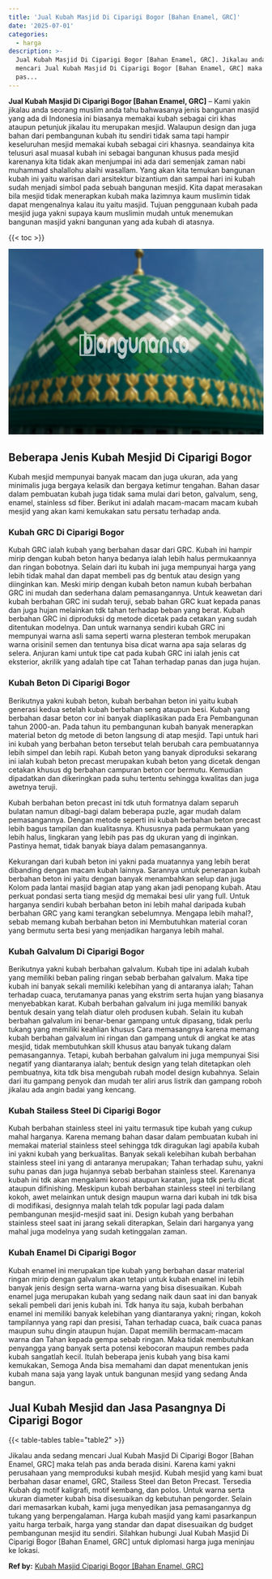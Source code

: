 ```yaml
---
title: 'Jual Kubah Masjid Di Ciparigi Bogor [Bahan Enamel, GRC]'
date: '2025-07-01'
categories:
  - harga
description: >-
  Jual Kubah Masjid Di Ciparigi Bogor [Bahan Enamel, GRC]. Jikalau anda sedang
  mencari Jual Kubah Masjid Di Ciparigi Bogor [Bahan Enamel, GRC] maka telah
  pas...
---
```


**Jual Kubah Masjid Di Ciparigi Bogor \[Bahan Enamel, GRC\]** – Kami yakin jikalau anda seorang muslim anda tahu bahwasanya jenis bangunan masjid yang ada di Indonesia ini biasanya memakai kubah sebagai ciri khas ataupun petunjuk jikalau itu merupakan mesjid. Walaupun design dan juga bahan dari pembangunan kubah itu sendiri tidak sama tapi hampir keseluruhan mesjid memakai kubah sebagai ciri khasnya. seandainya kita telusuri asal muasal kubah ini sebagai bangunan khusus pada mesjid karenanya kita tidak akan menjumpai ini ada dari semenjak zaman nabi muhammad shalallohu alaihi wasallam. Yang akan kita temukan bangunan kubah ini yaitu warisan dari arsitektur bizantium dan sampai hari ini kubah sudah menjadi simbol pada sebuah bangunan mesjid. Kita dapat merasakan bila mesjid tidak menerapkan kubah maka lazimnya kaum muslimin tidak dapat mengenalnya kalau itu yaitu masjid. Tujuan penggunaan kubah pada mesjid juga yakni supaya kaum muslimin mudah untuk menemukan bangunan masjid yakni bangunan yang ada kubah di atasnya.

{{< toc >}}

![Jual Kubah Masjid Di Ciparigi Bogor [Bahan Enamel, GRC]](/images/jual-kubah-masjid-25.png)

## Beberapa Jenis Kubah Mesjid Di Ciparigi Bogor

Kubah mesjid mempunyai banyak macam dan juga ukuran, ada yang minimalis juga bergaya kelasik dan bergaya ketimur tengahan. Bahan dasar dalam pembuatan kubah juga tidak sama mulai dari beton, galvalum, seng, enamel, stainless sd fiber. Berikut ini adalah macam-macam macam kubah mesjid yang akan kami kemukakan satu persatu terhadap anda.

### Kubah GRC Di Ciparigi Bogor

Kubah GRC ialah kubah yang berbahan dasar dari GRC. Kubah ini hampir mirip dengan kubah beton hanya bedanya ialah lebih halus permukaannya dan ringan bobotnya. Selain dari itu kubah ini juga mempunyai harga yang lebih tidak mahal dan dapat membeli pas dg bentuk atau design yang diinginkan kan. Meski mirip dengan kubah beton namun kubah berbahan GRC ini mudah dan sederhana dalam pemasangannya. Untuk keawetan dari kubah berbahan GRC ini sudah teruji, sebab bahan GRC kuat kepada panas dan juga hujan melainkan tdk tahan terhadap beban yang berat. Kubah berbahan GRC ini diproduksi dg metode dicetak pada cetakan yang sudah ditentukan modelnya. Dan untuk warnanya sendiri kubah GRC ini mempunyai warna asli sama seperti warna plesteran tembok merupakan warna orisinil semen dan tentunya bisa dicat warna apa saja selaras dg selera. Anjuran kami untuk tipe cat pada kubah GRC ini ialah jenis cat eksterior, akrilik yang adalah tipe cat Tahan terhadap panas dan juga hujan.

### Kubah Beton Di Ciparigi Bogor

Berikutnya yakni kubah beton, kubah berbahan beton ini yaitu kubah generasi kedua setelah kubah berbahan seng ataupun besi. Kubah yang berbahan dasar beton cor ini banyak diaplikasikan pada Era Pembangunan tahun 2000-an. Pada tahun itu pembangunan kubah banyak menerapkan material beton dg metode di beton langsung di atap mesjid. Tapi untuk hari ini kubah yang berbahan beton tersebut telah berubah cara pembuatannya lebih simpel dan lebih rapi. Kubah beton yang banyak diproduksi sekarang ini ialah kubah beton precast merupakan kubah beton yang dicetak dengan cetakan khusus dg berbahan campuran beton cor bermutu. Kemudian dipadatkan dan dikeringkan pada suhu tertentu sehingga kwalitas dan juga awetnya teruji.

Kubah berbahan beton precast ini tdk utuh formatnya dalam separuh bulatan namun dibagi-bagi dalam beberapa puzle, agar mudah dalam pemasangannya. Dengan metode seperti ini kubah berbahan beton precast lebih bagus tampilan dan kualitasnya. Khususnya pada permukaan yang lebih halus, lingkaran yang lebih pas pas dg ukuran yang di inginkan. Pastinya hemat, tidak banyak biaya dalam pemasangannya.

Kekurangan dari kubah beton ini yakni pada muatannya yang lebih berat dibanding dengan macam kubah lainnya. Sarannya untuk penerapan kubah berbahan beton ini yaitu dengan banyak menambahkan selup dan juga Kolom pada lantai masjid bagian atap yang akan jadi penopang kubah. Atau perkuat pondasi serta tiang mesjid dg memakai besi ulir yang full. Untuk harganya sendiri kubah berbahan beton ini lebih mahal daripada kubah berbahan GRC yang kami terangkan sebelumnya. Mengapa lebih mahal?, sebab memang kubah berbahan beton ini Membutuhkan material coran yang bermutu serta besi yang menjadikan harganya lebih mahal.

### Kubah Galvalum Di Ciparigi Bogor

Berikutnya yakni kubah berbahan galvalum. Kubah tipe ini adalah kubah yang memiliki beban paling ringan sebab berbahan galvalum. Maka tipe kubah ini banyak sekali memiliki kelebihan yang di antaranya ialah; Tahan terhadap cuaca, terutamanya panas yang ekstrim serta hujan yang biasanya menyebabkan karat. Kubah berbahan galvalum ini juga memiliki banyak bentuk desain yang telah diatur oleh produsen kubah. Selain itu kubah berbahan galvalum ini benar-benar gampang untuk dipasang, tidak perlu tukang yang memiliki keahlian khusus Cara memasangnya karena memang kubah berbahan galvalum ini ringan dan gampang untuk di angkat ke atas mesjid, tidak membutuhkan skill khusus atau banyak tukang dalam pemasangannya. Tetapi, kubah berbahan galvalum ini juga mempunyai Sisi negatif yang diantaranya ialah; bentuk design yang telah ditetapkan oleh pembuatnya, kita tdk bisa mengubah rubah model design kubahnya. Selain dari itu gampang penyok dan mudah ter aliri arus listrik dan gampang roboh jikalau ada angin badai yang kencang.

### Kubah Stailess Steel Di Ciparigi Bogor

Kubah berbahan stainless steel ini yaitu termasuk tipe kubah yang cukup mahal harganya. Karena memang bahan dasar dalam pembuatan kubah ini memakai material stainless steel sehingga tdk diragukan lagi apabila kubah ini yakni kubah yang berkualitas. Banyak sekali kelebihan kubah berbahan stainless steel ini yang di antaranya merupakan; Tahan terhadap suhu, yakni suhu panas dan juga hujannya sebab berbahan stainless steel. Karenanya kubah ini tdk akan mengalami korosi ataupun karatan, juga tdk perlu dicat ataupun difinishing. Meskipun kubah berbahan stainless steel ini terbilang kokoh, awet melainkan untuk design maupun warna dari kubah ini tdk bisa di modifikasi, designnya malah telah tdk popular lagi pada dalam pembangunan mesjid-mesjid saat ini. Design kubah yang berbahan stainless steel saat ini jarang sekali diterapkan, Selain dari harganya yang mahal juga modelnya yang sudah ketinggalan zaman.

### Kubah Enamel Di Ciparigi Bogor

Kubah enamel ini merupakan tipe kubah yang berbahan dasar material ringan mirip dengan galvalum akan tetapi untuk kubah enamel ini lebih banyak jenis design serta warna-warna yang bisa disesuaikan. Kubah enamel juga merupakan kubah yang sedang naik daun saat ini dan banyak sekali pembeli dari jenis kubah ini. Tdk hanya itu saja, kubah berbahan enamel ini memiliki banyak kelebihan yang diantaranya yakni; ringan, kokoh tampilannya yang rapi dan presisi, Tahan terhadap cuaca, baik cuaca panas maupun suhu dingin ataupun hujan. Dapat memilih bermacam-macam warna dan Tahan kepada gempa sebab ringan. Maka tidak membutuhkan penyangga yang banyak serta potensi kebocoran maupun rembes pada kubah sangatlah kecil. Itulah beberapa jenis kubah yang bisa kami kemukakan, Semoga Anda bisa memahami dan dapat menentukan jenis kubah mana saja yang layak untuk bangunan mesjid yang sedang Anda bangun.

## Jual Kubah Mesjid dan Jasa Pasangnya Di Ciparigi Bogor

{{< table-tables table="table2" >}}

Jikalau anda sedang mencari Jual Kubah Masjid Di Ciparigi Bogor \[Bahan Enamel, GRC\] maka telah pas anda berada disini. Karena kami yakni perusahaan yang memproduksi kubah mesjid. Kubah mesjid yang kami buat berbahan dasar enamel, GRC, Stailess Steel dan Beton Precast. Tersedia Kubah dg motif kaligrafi, motif kembang, dan polos. Untuk warna serta ukuran diameter kubah bisa disesuaikan dg kebutuhan pengorder. Selain dari memasarkan kubah, kami juga menyedikan jasa pemasangannya dg tukang yang berpengalaman. Harga kubah masjid yang kami pasarkanpun yaitu harga terbaik, harga yang standar dan dapat disesuaikan dg budget pembangunan mesjid itu sendiri. Silahkan hubungi Jual Kubah Masjid Di Ciparigi Bogor \[Bahan Enamel, GRC\] untuk diplomasi harga juga meninjau ke lokasi.

**Ref by:** [Kubah Masjid Ciparigi Bogor [Bahan Enamel, GRC]](https://id.wikipedia.org/wiki/Kubah)
